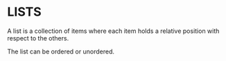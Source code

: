 # LISTS

A list is a collection of items where each item holds a relative position with respect to the others. 

The list can be ordered or unordered.
